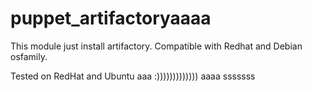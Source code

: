 # puppet_artifactoryaaaa

This module just install artifactory.
Compatible with Redhat and Debian osfamily. 

Tested on RedHat and Ubuntu
aaa
:)))))))))))))
aaaa
sssssss
